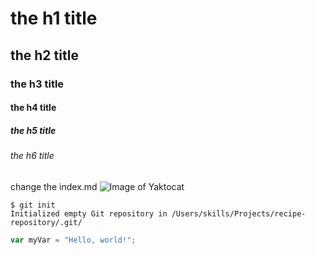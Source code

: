 # the h1 title
## the h2 title
### the h3 title
#### the h4 title
##### the h5 title
###### the h6 title
change the index.md
![Image of Yaktocat](https://octodex.github.com/images/yaktocat.png)
```
$ git init
Initialized empty Git repository in /Users/skills/Projects/recipe-repository/.git/
```
``` javascript
var myVar = "Hello, world!";
```
